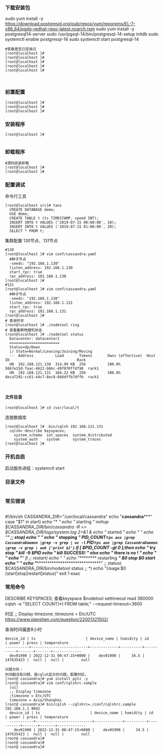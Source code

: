 
### 下载安装包

sudo yum install -y https://download.postgresql.org/pub/repos/yum/reporpms/EL-7-x86_64/pgdg-redhat-repo-latest.noarch.rpm
sudo yum install -y postgresql14-server
sudo /usr/pgsql-14/bin/postgresql-14-setup initdb
sudo systemctl enable postgresql-14
sudo systemctl start postgresql-14

```
#查看是否已安装过
[root@localhost ]# 
[root@localhost ]# 
[root@localhost ]# 
[root@localhost ]# 
[root@localhost ]# 



```

### 前置配置

```
[root@localhost ]# 
[root@localhost ]# 
[root@localhost ]# 
```

### 安装程序
```
[root@localhost ]#  


```

### 卸载程序
```
#源码安装卸载
[root@localhost ]#  
[root@localhost ]# 
```


### 配置调试 
命令行工具
```
[root@localhost src]# taos
  CREATE DATABASE demo;
  USE demo;
  CREATE TABLE t (ts TIMESTAMP, speed INT);
  INSERT INTO t VALUES ('2019-07-15 00:00:00', 10);
  INSERT INTO t VALUES ('2019-07-15 01:00:00', 20);
  SELECT * FROM t;
```


集群配置
 130节点、131节点
```
#130
[root@localhost ]# vim conf/cassandra.yaml 
  #种子节点
  -seeds: "192.168.1.130"
  listen_address: 192.168.1.130
  start_rpc: true
  rpc_address: 192.168.1.130
[root@localhost ]# 
#131
[root@localhost ]# vim conf/cassandra.yaml 
  #种子节点
  -seeds: "192.168.1.130"
  listen_address: 192.168.1.131
  start_rpc: true
  rpc_address: 192.168.1.131
[root@localhost ]# 
# 查询环状
[root@localhost ]# ./nodetool ring
# 查看集群物理机状态
[root@localhost ]# ./nodetool status 
  Datacenter: datacenter1
  =======================
  Status=Up/Down
  |/ State=Normal/Leaving/Joining/Moving
  --  Address          Load       Tokens       Owns (effective)  Host ID                               Rack
  UN  192.168.121.130  314.99 KB  256          100.0%            56b7e15d-faac-4622-b6bc-497070ffd798  rack1
  UN  192.168.121.131  184.22 KB  256          100.0%            deca7291-cc61-44c7-8ec8-666dffb7dffb  rack1



```

#### 文件目录

```
[root@localhost ]# cd /usr/local/t
```



连接数据库
```
[root@localhost ]#  bin/cqlsh 192.168.121.131
  cqlsh> describe keyspaces;
    system_schema  iot_spaces  system_distributed
    system_auth    system      system_traces
[root@localhost ]# 

```


### 开机自启
启动服务进程：systemctl start   


### 目录文件

```
```



### 常见错误

```

```




#!/bin/sh
CASSANDRA_DIR="/usr/local/cassandra"
echo "************cassandra***************"
case "$1" in
  start)
    echo "*                                  *"
    echo "*            starting              *"
    nohup $CASSANDRA_DIR/bin/cassandra -R >> $CASSANDRA_DIR/logs/system.log 2>&1 &
    echo "*            started               *"
    echo "*                                  *"
    echo "************************************"
    ;;
  stop)
    echo "*                                  *"
    echo "*           stopping               *"
    PID_COUNT=`ps aux |grep CassandraDaemon |grep -v grep | wc -l`
    PID=`ps aux |grep CassandraDaemon |grep -v grep | awk {'print $2'}`
    if [ $PID_COUNT -gt 0 ];then
            echo "*           try stop               *"
            kill -9 $PID
            echo "*          kill  SUCCESS!          *"
    else
            echo "*          there is no !           *"
    echo "*                                  *"
    echo "************************************"
    fi
    ;;
  restart)
    echo "*                                  *"
    echo "*********     restarting      ******"
    $0 stop
    $0 start
    echo "*                                  *"
    echo "************************************"
    ;;
  status)
    $CASSANDRA_DIR/bin/nodetool status
    ;;
  *)
  echo "Usage:$0 {start|stop|restart|status}"
  exit 1
esac


### 常用命令

DESCRIBE KEYSPACES; 查看keyspace
$nodetool settimeout read 360000
cqlsh -e "SELECT COUNT(*) FROM table;" --request-timeout=3600


时区
;; Display timezone
;timezone = Etc/UTC
https://www.pianshen.com/question/22001321502/


查询时间偏差8小时
```
device_id | ts                       | device_name | humidity | id        | power | press | temperature
-----------+--------------------------+-------------+----------+-----------+-------+-------+-------------
  dev01990 | 2022-12-31 00:47:15+0000 |    dev01990 |     34.5 | 147635423 |  null |  null |        null

问题分析：
时间戳没有问题，是cqlsh显示的问题，配置时区。
[root@ cassandra]# yum install pytz -y
[root@ cassandra]# vim conf/cqlshrc.sample 
  [ui]
  ;; Display timezone
  ;timezone = Etc/UTC
  timezone = Asia/Shanghai
[root@ cassandra]# bin/cqlsh --cqlshrc=./conf/cqlshrc.sample  192.168.1.1 9042
  device_id | ts                       | device_name | humidity | id        | power | press | temperature
  -----------+--------------------------+-------------+----------+-----------+-------+-------+-------------
    dev01990 | 2022-12-31 08:47:15+0800 |    dev01990 |     34.5 | 147635423 |  null |  null |        null
[root@ cassandra]# 
[root@ cassandra]# 
[root@ cassandra]# 
```